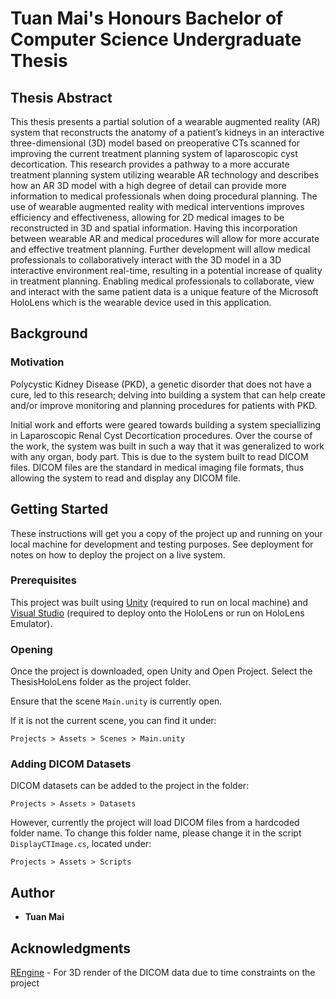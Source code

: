 # Tuan Mai's Honours Bachelor of Computer Science Undergraduate Thesis

## Thesis Abstract

This thesis presents a partial solution of a wearable augmented reality (AR) system that reconstructs the anatomy of a patient’s kidneys in an interactive three-dimensional (3D) model based on preoperative CTs scanned for improving the current treatment planning system of laparoscopic cyst decortication. This research provides a pathway to a more accurate treatment planning system utilizing wearable AR technology and describes how an AR 3D model with a high degree of detail can provide more information to medical professionals when doing procedural planning. The use of wearable augmented reality with medical interventions improves efficiency and effectiveness, allowing for 2D medical images to be reconstructed in 3D and spatial information. Having this incorporation between wearable AR and medical procedures will allow for more accurate and effective treatment planning. Further development will allow medical professionals to collaboratively interact with the 3D model in a 3D interactive environment real-time, resulting in a potential increase of quality in treatment planning. Enabling medical professionals to collaborate, view and interact with the same patient data is a unique feature of the Microsoft HoloLens which is the wearable device used in this application.

## Background

### Motivation
Polycystic Kidney Disease (PKD), a genetic disorder that does not have a cure, led to this research; delving into building a system that can help create and/or improve monitoring and planning procedures for patients with PKD. 

Initial work and efforts were geared towards building a system speciallizing in Laparoscopic Renal Cyst Decortication procedures. Over the course of the work, the system was built in such a way that it was generalized to work with any organ, body part. This is due to the system built to read DICOM files. DICOM files are the standard in medical imaging file formats, thus allowing the system to read and display any DICOM file. 

## Getting Started
These instructions will get you a copy of the project up and running on your local machine for development and testing purposes. See deployment for notes on how to deploy the project on a live system.

### Prerequisites
This project was built using [Unity](https://unity.com/) (required to run on local machine) and [Visual Studio](https://visualstudio.microsoft.com/downloads/) (required to deploy onto the HoloLens or run on HoloLens Emulator).

### Opening
Once the project is downloaded, open Unity and Open Project. 
Select the ThesisHoloLens folder as the project folder. 

Ensure that the scene `Main.unity` is currently open. 

If it is not the current scene, you can find it under:

```
Projects > Assets > Scenes > Main.unity
```

### Adding DICOM Datasets
DICOM datasets can be added to the project in the folder:

```
Projects > Assets > Datasets
```

However, currently the project will load DICOM files from a hardcoded folder name. 
To change this folder name, please change it in the script `DisplayCTImage.cs`, located under:

```
Projects > Assets > Scripts
```

## Author
* **Tuan Mai** 

## Acknowledgments 
[REngine](https://www.researchgate.net/publication/330210818_Volume_and_Surface_Rendering_of_3D_Medical_Datasets_in_Unity_R) - For 3D render of the DICOM data due to time constraints on the project
